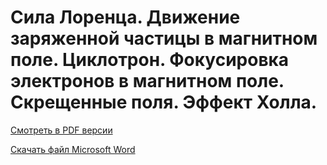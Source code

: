 # Сила Лоренца. Движение заряженной частицы в магнитном поле. Циклотрон. Фокусировка электронов в магнитном поле. Скрещенные поля. Эффект Холла.

[Смотреть в PDF версии](Билет%2017.pdf)

[Скачать файл Microsoft Word](Билет%2017.docx)